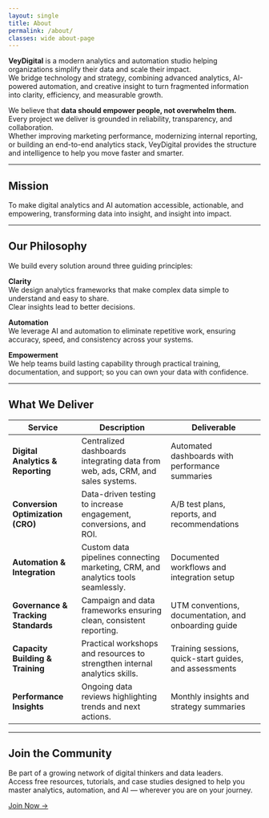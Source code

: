 ```yaml
---
layout: single
title: About
permalink: /about/
classes: wide about-page
---
```


**VeyDigital** is a modern analytics and automation studio helping organizations simplify their data and scale their impact.  
We bridge technology and strategy, combining advanced analytics, AI-powered automation, and creative insight to turn fragmented information into clarity, efficiency, and measurable growth.

We believe that **data should empower people, not overwhelm them.**  
Every project we deliver is grounded in reliability, transparency, and collaboration.  
Whether improving marketing performance, modernizing internal reporting, or building an end-to-end analytics stack, VeyDigital provides the structure and intelligence to help you move faster and smarter.

---

## Mission

To make digital analytics and AI automation accessible, actionable, and empowering, transforming data into insight, and insight into impact.

---
## Our Philosophy

We build every solution around three guiding principles:

**Clarity**  
We design analytics frameworks that make complex data simple to understand and easy to share.  
Clear insights lead to better decisions.

**Automation**  
We leverage AI and automation to eliminate repetitive work, ensuring accuracy, speed, and consistency across your systems.

**Empowerment**  
We help teams build lasting capability through practical training, documentation, and support; so you can own your data with confidence.

---

## What We Deliver

| **Service** | **Description** | **Deliverable** |
|--------------|----------------|----------------|
| **Digital Analytics & Reporting** | Centralized dashboards integrating data from web, ads, CRM, and sales systems. | Automated dashboards with performance summaries |
| **Conversion Optimization (CRO)** | Data-driven testing to increase engagement, conversions, and ROI. | A/B test plans, reports, and recommendations |
| **Automation & Integration** | Custom data pipelines connecting marketing, CRM, and analytics tools seamlessly. | Documented workflows and integration setup |
| **Governance & Tracking Standards** | Campaign and data frameworks ensuring clean, consistent reporting. | UTM conventions, documentation, and onboarding guide |
| **Capacity Building & Training** | Practical workshops and resources to strengthen internal analytics skills. | Training sessions, quick-start guides, and assessments |
| **Performance Insights** | Ongoing data reviews highlighting trends and next actions. | Monthly insights and strategy summaries |

---

## Join the Community

Be part of a growing network of digital thinkers and data leaders.  
Access free resources, tutorials, and case studies designed to help you master analytics, automation, and AI — wherever you are on your journey.

[Join Now →](#)

